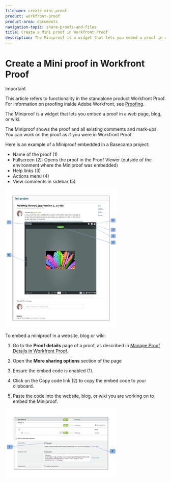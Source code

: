 ```yaml
---
filename: create-mini-proof
product: workfront-proof
product-area: documents
navigation-topic: share-proofs-and-files
title: Create a Mini proof in Workfront Proof
description: The Miniproof is a widget that lets you embed a proof in a web page, blog, or wiki.
---
```


# Create a Mini proof in Workfront Proof

>[!IMPORTANT]
>
>This article refers to functionality in the standalone product Workfront Proof. For information on proofing inside Adobe Workfront, see [Proofing](../../../review-and-approve-work/proofing/proofing.md).

The Miniproof is a widget that lets you embed a proof in a web page, blog, or wiki.

The Miniproof shows the proof and all existing comments&nbsp;and mark-ups. You can work on the proof as if you were in Workfront Proof.

Here is an example of a Miniproof embedded in a Basecamp project:&nbsp;

* Name of the proof (1)
* Fullscreen (2): Opens the proof in the Proof Viewer (outside of the environment where the Miniproof was embedded)
* Help links (3)
* Actions menu (4)
* View comments in sidebar (5)

![Basecamp_miniproof.png](assets/basecamp-miniproof-350x435.png)

To embed a miniproof in a website, blog or wiki:

1. Go to the **Proof details** page of a proof, as described in [Manage Proof Details in Workfront Proof](../../../workfront-proof/wp-work-proofsfiles/manage-your-work/manage-proof-details.md).

1. Open the **More sharing options** section of the page
1. Ensure the embed code is enabled (1).
1. Click on the Copy code link (2) to copy the embed code to your clipboard.
1. Paste the code into the website, blog, or wiki you are working on to embed the Miniproof.

![Embed_code.png](assets/embed-code-350x218.png)

